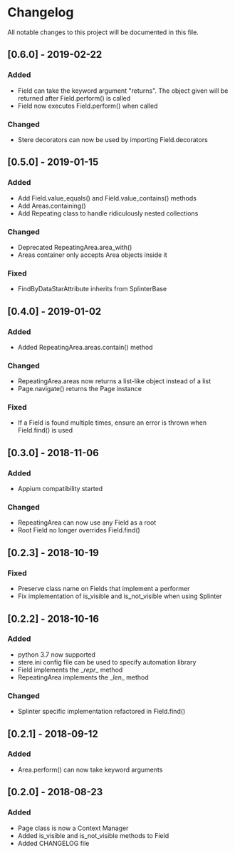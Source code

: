 # Changelog
All notable changes to this project will be documented in this file.

## [0.6.0] - 2019-02-22
### Added
- Field can take the keyword argument "returns". The object given will be returned after Field.perform() is called
- Field now executes Field.perform() when called

### Changed
- Stere decorators can now be used by importing Field.decorators

## [0.5.0] - 2019-01-15
### Added
- Add Field.value_equals() and Field.value_contains() methods
- Add Areas.containing()
- Add Repeating class to handle ridiculously nested collections

### Changed
- Deprecated RepeatingArea.area_with()
- Areas container only accepts Area objects inside it

### Fixed
- FindByDataStarAttribute inherits from SplinterBase

## [0.4.0] - 2019-01-02
### Added
- Added RepeatingArea.areas.contain() method

### Changed
- RepeatingArea.areas now returns a list-like object instead of a list
- Page.navigate() returns the Page instance

### Fixed
- If a Field is found multiple times, ensure an error is thrown when Field.find() is used

## [0.3.0] - 2018-11-06
### Added
- Appium compatibility started

### Changed
- RepeatingArea can now use any Field as a root
- Root Field no longer overrides Field.find()

## [0.2.3] - 2018-10-19
### Fixed
- Preserve class name on Fields that implement a performer
- Fix implementation of is_visible and is_not_visible when using Splinter

## [0.2.2] - 2018-10-16
### Added
- python 3.7 now supported
- stere.ini config file can be used to specify automation library
- Field implements the \__repr__ method
- RepeatingArea implements the \__len__ method

### Changed
- Splinter specific implementation refactored in Field.find()

## [0.2.1] - 2018-09-12
### Added
- Area.perform() can now take keyword arguments

## [0.2.0] - 2018-08-23
### Added
- Page class is now a Context Manager
- Added is_visible and is_not_visible methods to Field
- Added CHANGELOG file
